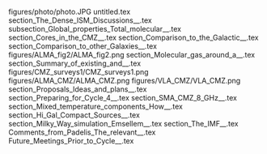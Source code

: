 figures/photo/photo.JPG
untitled.tex
section_The_Dense_ISM_Discussions__.tex
subsection_Global_properties_Total_molecular__.tex
section_Cores_in_the_CMZ__.tex
section_Comparison_to_the_Galactic__.tex
section_Comparison_to_other_Galaxies__.tex
figures/ALMA_fig2/ALMA_fig2.png
section_Molecular_gas_around_a__.tex
section_Summary_of_existing_and__.tex
figures/CMZ_surveys1/CMZ_surveys1.png
figures/ALMA_CMZ/ALMA_CMZ.png
figures/VLA_CMZ/VLA_CMZ.png
section_Proposals_Ideas_and_plans__.tex
section_Preparing_for_Cycle_4__.tex
section_SMA_CMZ_8_GHz__.tex
section_Mixed_temperature_components_How__.tex
section_Hi_Gal_Compact_Sources__.tex
section_Milky_Way_simulation_Emsellem__.tex
section_The_IMF__.tex
Comments_from_Padelis_The_relevant__.tex
Future_Meetings_Prior_to_Cycle__.tex